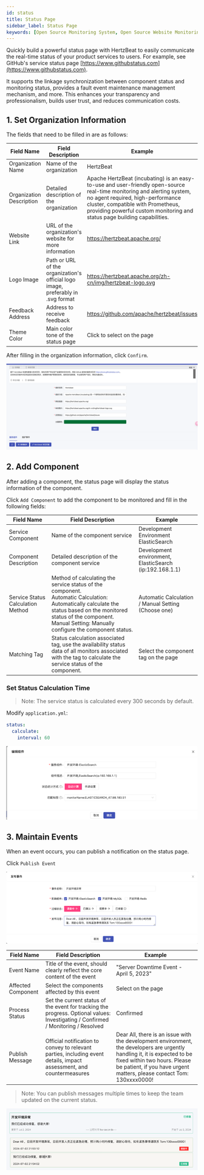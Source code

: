 ```yaml
---
id: status  
title: Status Page  
sidebar_label: Status Page  
keywords: [Open Source Monitoring System, Open Source Website Monitoring, Status Page]
---
```


Quickly build a powerful status page with HertzBeat to easily communicate the real-time status of your product services to users. For example, see GitHub's service status page [https://www.githubstatus.com](https://www.githubstatus.com).

It supports the linkage synchronization between component status and monitoring status, provides a fault event maintenance management mechanism, and more. This enhances your transparency and professionalism, builds user trust, and reduces communication costs.

## 1. Set Organization Information

The fields that need to be filled in are as follows:

|        Field Name        |                                Field Description                                 |                                                                                                                                   Example                                                                                                                                    |
|--------------------------|----------------------------------------------------------------------------------|------------------------------------------------------------------------------------------------------------------------------------------------------------------------------------------------------------------------------------------------------------------------------|
| Organization Name        | Name of the organization                                                         | HertzBeat                                                                                                                                                                                                                                                                    |
| Organization Description | Detailed description of the organization                                         | Apache HertzBeat (incubating) is an easy-to-use and user-friendly open-source real-time monitoring and alerting system, no agent required, high-performance cluster, compatible with Prometheus, providing powerful custom monitoring and status page building capabilities. |
| Website Link             | URL of the organization's website for more information                           | <https://hertzbeat.apache.org/>                                                                                                                                                                                                                                                |
| Logo Image               | Path or URL of the organization's official logo image, preferably in .svg format | <https://hertzbeat.apache.org/zh-cn/img/hertzbeat-logo.svg>                                                                                                                                                                                                                    |
| Feedback Address         | Address to receive feedback                                                      | <https://github.com/apache/hertzbeat/issues>                                                                                                                                                                                                                                   |
| Theme Color              | Main color tone of the status page                                               | Click to select on the page                                                                                                                                                                                                                                                  |

After filling in the organization information, click `Confirm`.

![HertzBeat](/img/docs/help/status-3.png)

## 2. Add Component

After adding a component, the status page will display the status information of the component.

Click `Add Component` to add the component to be monitored and fill in the following fields:

|            Field Name             |                                                                                                           Field Description                                                                                                           |                         Example                         |
|-----------------------------------|---------------------------------------------------------------------------------------------------------------------------------------------------------------------------------------------------------------------------------------|---------------------------------------------------------|
| Service Component                 | Name of the component service                                                                                                                                                                                                         | Development Environment ElasticSearch                   |
| Component Description             | Detailed description of the component service                                                                                                                                                                                         | Development environment, ElasticSearch (ip:192.168.1.1) |
| Service Status Calculation Method | Method of calculating the service status of the component.<br/>Automatic Calculation: Automatically calculate the status based on the monitored status of the component.<br/>Manual Setting: Manually configure the component status. | Automatic Calculation / Manual Setting (Choose one)     |
| Matching Tag                      | Status calculation associated tag, use the availability status data of all monitors associated with the tag to calculate the service status of the component.                                                                         | Select the component tag on the page                    |

### Set Status Calculation Time

> Note: The service status is calculated every 300 seconds by default.

Modify `application.yml`:

```yaml
status:
  calculate:
    interval: 60
```

![HertzBeat](/img/docs/help/status-4.png)

## 3. Maintain Events

When an event occurs, you can publish a notification on the status page.

Click `Publish Event`

![HertzBeat](/img/docs/help/status-1.png)

|     Field Name     |                                                         Field Description                                                         |                                                                                                               Example                                                                                                               |
|--------------------|-----------------------------------------------------------------------------------------------------------------------------------|-------------------------------------------------------------------------------------------------------------------------------------------------------------------------------------------------------------------------------------|
| Event Name         | Title of the event, should clearly reflect the core content of the event                                                          | "Server Downtime Event - April 5, 2023"                                                                                                                                                                                             |
| Affected Component | Select the components affected by this event                                                                                      | Select on the page                                                                                                                                                                                                                  |
| Process Status     | Set the current status of the event for tracking the progress. Optional values: Investigating / Confirmed / Monitoring / Resolved | Confirmed                                                                                                                                                                                                                           |
| Publish Message    | Official notification to convey to relevant parties, including event details, impact assessment, and countermeasures              | Dear All, there is an issue with the development environment, the developers are urgently handling it, it is expected to be fixed within two hours. Please be patient, if you have urgent matters, please contact Tom: 130xxxx0000! |

> Note: You can publish messages multiple times to keep the team updated on the current status.

![HertzBeat](/img/docs/help/status-2.png)
